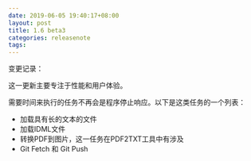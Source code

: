 ```yaml
---
date: 2019-06-05 19:40:17+08:00
layout: post
title: 1.6 beta3
categories: releasenote
tags: 
---
```


变更记录：

这一更新主要专注于性能和用户体验。

需要时间来执行的任务不再会是程序停止响应。以下是这类任务的一个列表：

* 加载具有长的文本的文件
* 加载IDML文件
* 转换PDF到图片，这一任务在PDF2TXT工具中有涉及
* Git Fetch 和 Git Push

